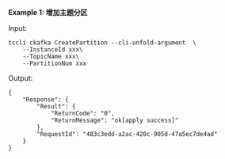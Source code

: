 **Example 1: 增加主题分区**



Input: 

```
tccli ckafka CreatePartition --cli-unfold-argument  \
    --InstanceId xxx\
    --TopicName xxx\
    --PartitionNum xxx
```

Output: 
```
{
    "Response": {
        "Result": {
            "ReturnCode": "0",
            "ReturnMessage": "ok[apply success]"
        },
        "RequestId": "483c3edd-a2ac-420c-905d-47a5ec7de4ad"
    }
}
```

